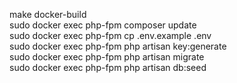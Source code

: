 
make docker-build<br/>
sudo docker exec php-fpm composer update<br/>
sudo docker exec php-fpm cp .env.example .env<br/>
sudo docker exec php-fpm php artisan key:generate<br/>
sudo docker exec php-fpm php artisan migrate<br/>
sudo docker exec php-fpm php artisan db:seed<br/>
